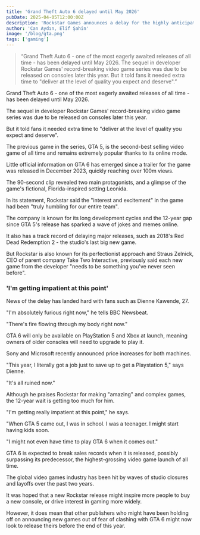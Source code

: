 ```yaml
---
title: 'Grand Theft Auto 6 delayed until May 2026'
pubDate: 2025-04-05T12:00:00Z
description: 'Rockstar Games announces a delay for the highly anticipated Grand Theft Auto 6, pushing the release to May 2026, citing quality standards and sparking fan reactions.'
author: 'Can Aydın, Elif Şahin'
image: '/blog/gta.png'
tags: ['gaming']
---
```


> “Grand Theft Auto 6 - one of the most eagerly awaited releases of all time - has been delayed until May 2026. The sequel in developer Rockstar Games' record-breaking video game series was due to be released on consoles later this year. But it told fans it needed extra time to "deliver at the level of quality you expect and deserve".”

Grand Theft Auto 6 - one of the most eagerly awaited releases of all time - has been delayed until May 2026.

The sequel in developer Rockstar Games' record-breaking video game series was due to be released on consoles later this year.

But it told fans it needed extra time to "deliver at the level of quality you expect and deserve".

The previous game in the series, GTA 5, is the second-best selling video game of all time and remains extremely popular thanks to its online mode.

Little official information on GTA 6 has emerged since a trailer for the game was released in December 2023, quickly reaching over 100m views.

The 90-second clip revealed two main protagonists, and a glimpse of the game's fictional, Florida-inspired setting Leonida.

In its statement, Rockstar said the "interest and excitement" in the game had been "truly humbling for our entire team".

The company is known for its long development cycles and the 12-year gap since GTA 5's release has sparked a wave of jokes and memes online.

It also has a track record of delaying major releases, such as 2018's Red Dead Redemption 2 - the studio's last big new game.

But Rockstar is also known for its perfectionist approach and Straus Zelnick, CEO of parent company Take Two Interactive, previously said each new game from the developer "needs to be something you've never seen before".

### 'I'm getting impatient at this point'

News of the delay has landed hard with fans such as Dienne Kawende, 27.

"I'm absolutely furious right now," he tells BBC Newsbeat.

"There's fire flowing through my body right now."

GTA 6 will only be available on PlayStation 5 and Xbox at launch, meaning owners of older consoles will need to upgrade to play it.

Sony and Microsoft recently announced price increases for both machines.

"This year, I literally got a job just to save up to get a Playstation 5," says Dienne.

"It's all ruined now."

Although he praises Rockstar for making "amazing" and complex games, the 12-year wait is getting too much for him.

"I'm getting really impatient at this point," he says.

"When GTA 5 came out, I was in school. I was a teenager. I might start having kids soon.

"I might not even have time to play GTA 6 when it comes out."

GTA 6 is expected to break sales records when it is released, possibly surpassing its predecessor, the highest-grossing video game launch of all time.

The global video games industry has been hit by waves of studio closures and layoffs over the past two years.

It was hoped that a new Rockstar release might inspire more people to buy a new console, or drive interest in gaming more widely.

However, it does mean that other publishers who might have been holding off on announcing new games out of fear of clashing with GTA 6 might now look to release theirs before the end of this year.